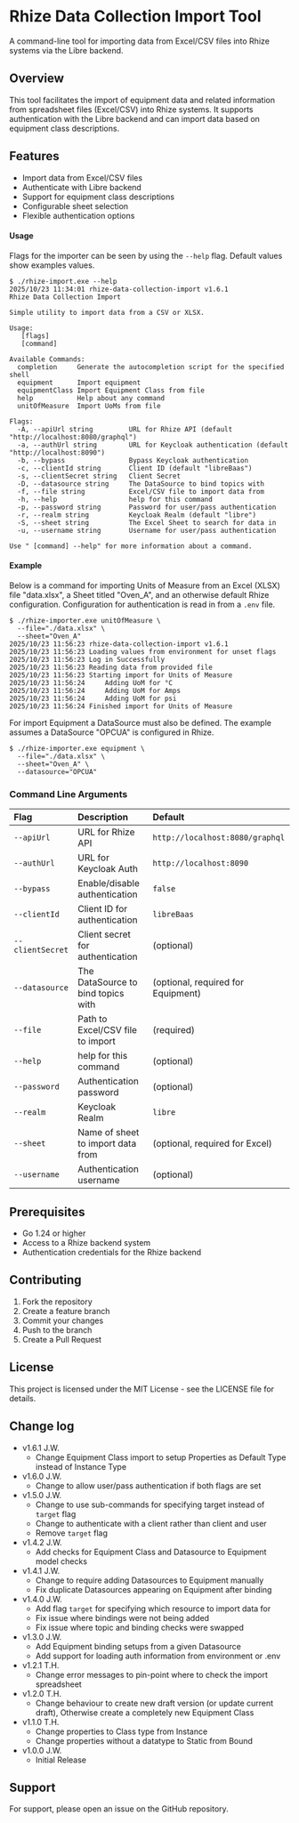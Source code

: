 # Rhize Data Collection Import Tool

A command-line tool for importing data from Excel/CSV files into Rhize systems via the Libre backend.

## Overview

This tool facilitates the import of equipment data and related information from spreadsheet files (Excel/CSV) into Rhize systems. It supports authentication with the Libre backend and can import data based on equipment class descriptions.

## Features

- Import data from Excel/CSV files
- Authenticate with Libre backend
- Support for equipment class descriptions
- Configurable sheet selection
- Flexible authentication options

#### Usage

Flags for the importer can be seen by using the `--help` flag. Default values show examples values.
```shell
$ ./rhize-import.exe --help
2025/10/23 11:34:01 rhize-data-collection-import v1.6.1
Rhize Data Collection Import

Simple utility to import data from a CSV or XLSX.

Usage:
   [flags]
   [command]

Available Commands:
  completion     Generate the autocompletion script for the specified shell
  equipment      Import equipment
  equipmentClass Import Equipment Class from file
  help           Help about any command
  unitOfMeasure  Import UoMs from file

Flags:
  -A, --apiUrl string         URL for Rhize API (default "http://localhost:8080/graphql")
  -a, --authUrl string        URL for Keycloak authentication (default "http://localhost:8090")
  -b, --bypass                Bypass Keycloak authentication
  -c, --clientId string       Client ID (default "libreBaas")
  -s, --clientSecret string   Client Secret
  -D, --datasource string     The DataSource to bind topics with
  -f, --file string           Excel/CSV file to import data from
  -h, --help                  help for this command
  -p, --password string       Password for user/pass authentication
  -r, --realm string          Keycloak Realm (default "libre")
  -S, --sheet string          The Excel Sheet to search for data in
  -u, --username string       Username for user/pass authentication

Use " [command] --help" for more information about a command.
```

#### Example
Below is a command for importing Units of Measure from an Excel (XLSX) file "data.xlsx", a Sheet titled "Oven_A", and an otherwise default Rhize configuration. Configuration for authentication is read in from a `.env` file.

```shell
$ ./rhize-importer.exe unitOfMeasure \
  --file="./data.xlsx" \
  --sheet="Oven_A" 
2025/10/23 11:56:23 rhize-data-collection-import v1.6.1
2025/10/23 11:56:23 Loading values from environment for unset flags
2025/10/23 11:56:23 Log in Successfully
2025/10/23 11:56:23 Reading data from provided file
2025/10/23 11:56:23 Starting import for Units of Measure
2025/10/23 11:56:24     Adding UoM for °C
2025/10/23 11:56:24     Adding UoM for Amps
2025/10/23 11:56:24     Adding UoM for psi
2025/10/23 11:56:24 Finished import for Units of Measure
```

For import Equipment a DataSource must also be defined. The example assumes a DataSource "OPCUA" is configured in Rhize.

```shell
$ ./rhize-importer.exe equipment \
  --file="./data.xlsx" \
  --sheet="Oven_A" \
  --datasource="OPCUA"
```

### Command Line Arguments

| Flag | Description | Default |
|:------|:-------------|:---------|
| `--apiUrl` | URL for Rhize API | `http://localhost:8080/graphql` |
| `--authUrl` | URL for Keycloak Auth | `http://localhost:8090` |
| `--bypass` | Enable/disable authentication | `false` |
| `--clientId` | Client ID for authentication | `libreBaas` |
| `--clientSecret` | Client secret for authentication | (optional) |
| `--datasource` | The DataSource to bind topics with | (optional, required for Equipment) |
| `--file` | Path to Excel/CSV file to import | (required) |
| `--help` | help for this command | (optional) |
| `--password` | Authentication password | (optional) |
| `--realm` | Keycloak Realm | `libre` |
| `--sheet` | Name of sheet to import data from | (optional, required for Excel) |
| `--username` | Authentication username | (optional) |

## Prerequisites

- Go 1.24 or higher
- Access to a Rhize backend system
- Authentication credentials for the Rhize backend

## Contributing

1. Fork the repository
2. Create a feature branch
3. Commit your changes
4. Push to the branch
5. Create a Pull Request

## License

This project is licensed under the MIT License - see the LICENSE file for details.

## Change log
- v1.6.1 J.W.
  - Change Equipment Class import to setup Properties as Default Type instead of Instance Type
- v1.6.0 J.W.
  - Change to allow user/pass authentication if both flags are set
- v1.5.0 J.W.
  - Change to use sub-commands for specifying target instead of `target` flag
  - Change to authenticate with a client rather than client and user
  - Remove `target` flag
- v1.4.2 J.W.
  - Add checks for Equipment Class and Datasource to Equipment model checks
- v1.4.1 J.W.
  - Change to require adding Datasources to Equipment manually
  - Fix duplicate Datasources appearing on Equipment after binding
- v1.4.0 J.W.
  - Add flag `target` for specifying which resource to import data for
  - Fix issue where bindings were not being added
  - Fix issue where topic and binding checks were swapped
- v1.3.0 J.W.
  - Add Equipment binding setups from a given Datasource
  - Add support for loading auth information from environment or .env
- v1.2.1 T.H.
  - Change error messages to pin-point where to check the import spreadsheet
- v1.2.0 T.H.
  - Change behaviour to create new draft version (or update current draft), Otherwise create a completely new Equipment Class
- v1.1.0 T.H.
  - Change properties to Class type from Instance
  - Change properties without a datatype to Static from Bound
- v1.0.0 J.W.
  - Initial Release

## Support

For support, please open an issue on the GitHub repository.
